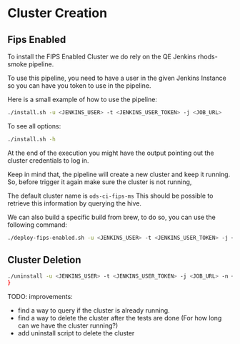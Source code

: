 # Cluster Creation

## Fips Enabled
To install the FIPS Enabled Cluster we do rely on  the QE Jenkins rhods-smoke pipeline.

To use this pipeline, you need to have a user in the given Jenkins Instance so you can have you token to use in the pipeline.

Here is a small example of how to use the pipeline:

```bash
./install.sh -u <JENKINS_USER> -t <JENKINS_USER_TOKEN> -j <JOB_URL>
```

To see all options:
```bash
./install.sh -h
```
    
At the end of the execution you might have the output pointing out the cluster credentials to log in.

Keep in mind that, the pipeline will create a new cluster and keep it running.
So, before trigger it again make sure the cluster is not running, 

The default cluster name is `ods-ci-fips-ms`
This should be possible to retrieve this information by querying the hive.

We can also build a specific build from brew, to do so, you can use the following command:

```bash
./deploy-fips-enabled.sh -u <JENKINS_USER> -t <JENKINS_USER_TOKEN> -j <JOB_URL> -b <ODS_BUILD_URL>
```

## Cluster Deletion

```bash
./uninstall -u <JENKINS_USER> -t <JENKINS_USER_TOKEN> -j <JOB_URL> -n <CLUSTER_NAME> -e <CLUSTER_CONSOLE_URL>
}
```

TODO: improvements:
- find a way to query if the cluster is already running.
- find a way to delete the cluster after the tests are done (For how long can we have the cluster running?)
- add uninstall script to delete the cluster
